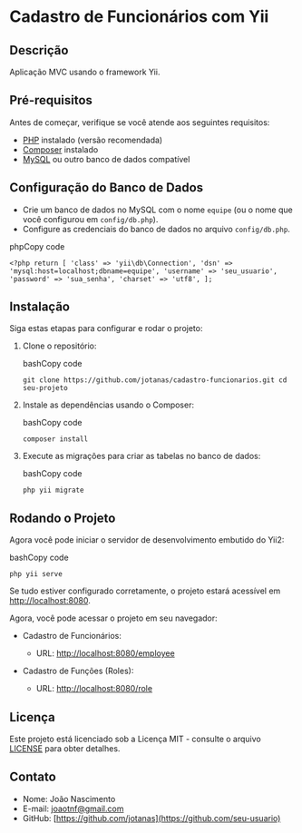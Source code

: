 # Cadastro de Funcionários com Yii

## Descrição

Aplicação MVC usando o framework Yii.

## Pré-requisitos

Antes de começar, verifique se você atende aos seguintes requisitos:

-   [PHP](https://www.php.net/) instalado (versão recomendada)
-   [Composer](https://getcomposer.org/) instalado
-   [MySQL](https://www.mysql.com/) ou outro banco de dados compatível

## Configuração do Banco de Dados

-   Crie um banco de dados no MySQL com o nome `equipe` (ou o nome que você configurou em `config/db.php`).
-   Configure as credenciais do banco de dados no arquivo `config/db.php`.

phpCopy code

`<?php
return [
    'class' => 'yii\db\Connection',
    'dsn' => 'mysql:host=localhost;dbname=equipe',
    'username' => 'seu_usuario',
    'password' => 'sua_senha',
    'charset' => 'utf8',
];` 

## Instalação

Siga estas etapas para configurar e rodar o projeto:

1.  Clone o repositório:
    
    bashCopy code
    
    `git clone https://github.com/jotanas/cadastro-funcionarios.git
    cd seu-projeto` 
    
2.  Instale as dependências usando o Composer:
    
    bashCopy code
    
    `composer install` 
    
3.  Execute as migrações para criar as tabelas no banco de dados:
    
    bashCopy code
    
    `php yii migrate` 
    

## Rodando o Projeto

Agora você pode iniciar o servidor de desenvolvimento embutido do Yii2:

bashCopy code

`php yii serve` 

Se tudo estiver configurado corretamente, o projeto estará acessível em [http://localhost:8080](http://localhost:8080/).

Agora, você pode acessar o projeto em seu navegador:

-   Cadastro de Funcionários:
    
    -   URL: [http://localhost:8080/employee](http://localhost:8080/employee)
-   Cadastro de Funções (Roles):
    
    -   URL: [http://localhost:8080/role](http://localhost:8080/role)


## Licença

Este projeto está licenciado sob a Licença MIT - consulte o arquivo [LICENSE](https://chat.openai.com/c/LICENSE) para obter detalhes.

## Contato

-   Nome: João Nascimento
-   E-mail: [joaotnf@gmail.com](mailto:seu@email.com)
-   GitHub: [https://github.com/jotanas](https://github.com/seu-usuario)
